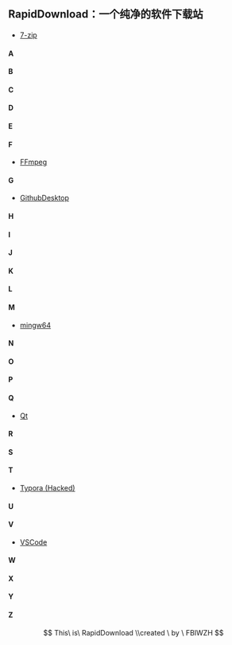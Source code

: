 ## RapidDownload：一个纯净的软件下载站

#### #

- [7-zip](RapidDown\7-zip\7-zip.html)

#### A

#### B

#### C

#### D

#### E

#### F

- [FFmpeg](RapidDown\FF\FF.html)

#### G

- [GithubDesktop](RapidDown\Gd\Gd.html)

#### H

#### I

#### J

#### K

#### L

#### M

-  [mingw64](RapidDown\mingw64\mingw64.html)

#### N

#### O

#### P

#### Q

- [Qt](RapidDown\qt\qt.html)

#### R

#### S

#### T

- [Typora (Hacked)](RapidDown\typora\typora.html)

#### U

#### V

- [VSCode](RapidDown\vscode\vscode.html)

#### W

#### X

#### Y

#### Z






$$
This\ is\ RapidDownload \\created \ by \ FBIWZH
$$
